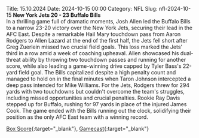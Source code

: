Title: 15.10.2024
Date: 2024-10-15 00:00
Category: NFL 
Slug: nfl-2024-10-15 
**New York Jets 20 - 23 Buffalo Bills**  
In a thrilling game full of dramatic moments, Josh Allen led the Buffalo Bills to a narrow 23-20 victory over the New York Jets, securing their lead in the AFC East. Despite a remarkable Hail Mary touchdown pass from Aaron Rodgers to Allen Lazard at the end of the first half, the Jets fell short after Greg Zuerlein missed two crucial field goals. This loss marked the Jets' third in a row amid a week of coaching upheaval. Allen showcased his dual-threat ability by throwing two touchdown passes and running for another score, while also leading a game-winning drive capped by Tyler Bass's 22-yard field goal. The Bills capitalized despite a high penalty count and managed to hold on in the final minutes when Taron Johnson intercepted a deep pass intended for Mike Williams. For the Jets, Rodgers threw for 294 yards with two touchdowns but couldn't overcome the team's struggles, including missed opportunities and crucial penalties. Rookie Ray Davis stepped up for Buffalo, rushing for 97 yards in place of the injured James Cook. The game ended with the Bills running out the clock, solidifying their position as the only AFC East team with a winning record. 

[Box Score](https://www.espn.com/nfl/boxscore/_/gameId/401671684){:target="_blank"}, [Gamecast](/nfl/recap/_/gameId/401671684/bills-jets){:target="_blank"}<br>

